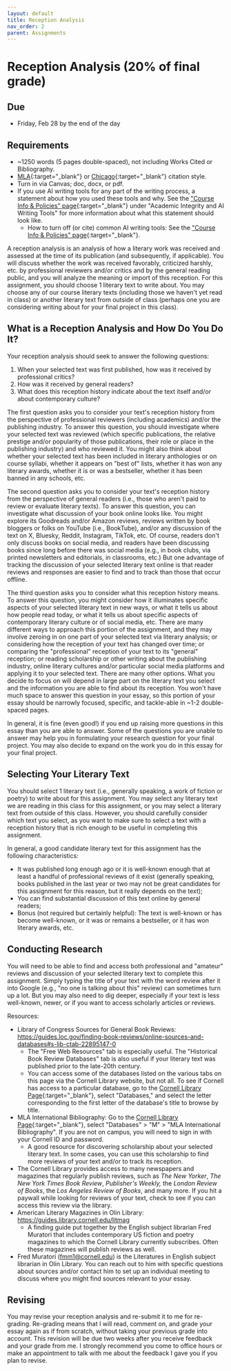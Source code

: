 ```yaml
---
layout: default
title: Reception Analysis
nav_order: 2
parent: Assignments
---
```

# Reception Analysis (20% of final grade)
## Due
- Friday, Feb 28 by the end of the day

## Requirements
- ~1250 words (5 pages double-spaced), not including Works Cited or Bibliography.
- [MLA](https://owl.purdue.edu/owl/research_and_citation/mla_style/mla_formatting_and_style_guide/mla_formatting_and_style_guide.html){:target="_blank"} or [Chicago](https://owl.purdue.edu/owl/research_and_citation/chicago_manual_17th_edition/cmos_formatting_and_style_guide/chicago_manual_of_style_17th_edition.html){:target="_blank"} citation style.
- Turn in via Canvas; doc, docx, or pdf.
- If you use AI writing tools for any part of the writing process, a statement about how you used these tools and why. See the ["Course Info & Policies" page](https://lindsaythomas.net/engl4771s25/course-info-policies.html#academic-integrity-and-ai-writing-tools){:target="_blank"} under "Academic Integrity and AI Writing Tools" for more information about what this statement should look like.
    - How to turn off (or cite) common AI writing tools: See the ["Course Info & Policies" page](https://lindsaythomas.net/engl4771s25/course-info-policies.html#how-to-turn-off-or-cite-some-common-ai-writing-tools){:target="_blank"}.

A reception analysis is an analysis of how a literary work was received and assessed at the time of its publication (and subsequently, if applicable). You will discuss whether the work was received favorably, criticized harshly, etc. by professional reviewers and/or critics and by the general reading public, and you will analyze the meaning or import of this reception. For this assignment, you should choose 1 literary text to write about. You may choose any of our course literary texts (including those we haven't yet read in class) or another literary text from outside of class (perhaps one you are considering writing about for your final project in this class).

## What is a Reception Analysis and How Do You Do It?
Your reception analysis should seek to answer the following questions:
1. When your selected text was first published, how was it received by professional critics?
2. How was it received by general readers?
3. What does this reception history indicate about the text itself and/or about contemporary culture?

The first question asks you to consider your text's reception history from the perspective of professional reviewers (including academics) and/or the publishing industry. To answer this question, you should investigate where your selected text was reviewed (which specific publications, the relative prestige and/or popularity of those publications, their role or place in the publishing industry) and who reviewed it. You might also think about whether your selected text has been included in literary anthologies or on course syllabi, whether it appears on "best of" lists, whether it has won any literary awards, whether it is or was a bestseller, whether it has been banned in any schools, etc.

The second question asks you to consider your text's reception history from the perspective of general readers (i.e., those who aren't paid to review or evaluate literary texts). To answer this question, you can investigate what discussion of your book online looks like. You might explore its Goodreads and/or Amazon reviews, reviews written by book bloggers or folks on YouTube (i.e., BookTube), and/or any discussion of the text on X, Bluesky, Reddit, Instagram, TikTok, etc. Of course, readers don't only discuss books on social media, and readers have been discussing books since long before there was social media (e.g., in book clubs, via printed newsletters and editorials, in classrooms, etc.) But one advantage of tracking the discussion of your selected literary text online is that reader reviews and responses are easier to find and to track than those that occur offline.

The third question asks you to consider what this reception history means. To answer this question, you might consider how it illuminates specific aspects of your selected literary text in new ways, or what it tells us about how people read today, or what it tells us about specific aspects of contemporary literary culture or of social media, etc. There are many different ways to approach this portion of the assignment, and they may involve zeroing in on one part of your selected text via literary analysis; or considering how the reception of  your text has changed over time; or comparing the "professional" reception of your text to its "general" reception; or reading scholarship or other writing about the publishing industry, online literary cultures and/or particular social media platforms and applying it to your selected text. There are many other options. What you decide to focus on will depend in large part on the literary text you select and the information you are able to find about its reception. You won't have much space to answer this question in your essay, so this portion of your essay should be narrowly focused, specific, and tackle-able in ~1-2 double-spaced pages.

In general, it is fine (even good!) if you end up raising more questions in this essay than you are able to answer. Some of the questions you are unable to answer may help you in formulating your research question for your final project. You may also decide to expand on the work you do in this essay for your final project.

## Selecting Your Literary Text
You should select 1 literary text (i.e., generally speaking, a work of fiction or poetry) to write about for this assignment. You may select any literary text we are reading in this class for this assignment, or you may select a literary text from outside of this class. However, you should carefully consider which text you select, as you want to make sure to select a text with a reception history that is rich enough to be useful in completing this assignment.

In general, a good candidate literary text for this assignment has the following characteristics:
- It was published long enough ago or it is well-known enough that at least a handful of professional reviews of it exist (generally speaking, books published in the last year or two may not be great candidates for this assignment for this reason, but it really depends on the text);
- You can find substantial discussion of this text online by general readers;
- Bonus (not required but certainly helpful): The text is well-known or has become well-known, or it was or remains a bestseller, or it has won literary awards, etc.

## Conducting Research
You will need to be able to find and access both professional and "amateur" reviews and discussion of your selected literary text to complete this assignment. Simply typing the title of your text with the word review after it into Google (e.g., "no one is talking about this" review) can sometimes turn up a lot. But you may also need to dig deeper, especially if your text is less well-known, newer, or if you want to access scholarly articles or reviews.

Resources:
- Library of Congress Sources for General Book Reviews: <https://guides.loc.gov/finding-book-reviews/online-sources-and-databases#s-lib-ctab-22895147-0>
   - The "Free Web Resources" tab is especially useful. The "Historical Book Review Databases" tab is also useful if your literary text was published prior to the late-20th century.
   - You can access some of the databases listed on the various tabs on this page via the Cornell Library website, but not all. To see if Cornell has access to a particular database, go to the [Cornell Library Page](https://www.library.cornell.edu/){:target="_blank"}, select "Databases," and select the letter corresponding to the first letter of the database's title to browse by title.
- MLA International Bibliography: Go to the [Cornell Library Page](https://www.library.cornell.edu/){:target="_blank"}, select "Databases" > "M" > "MLA International Bibliography". If you are not on campus, you will need to sign in with your Cornell ID and password.
    - A good resource for discovering scholarship about your selected literary text. In some cases, you can use this scholarship to find more reviews of your text and/or to track its reception.
- The Cornell Library provides access to many newspapers and magazines that regularly publish reviews, such as *The New Yorker*, *The New York Times Book Review*, *Publisher's Weekly,* the *London Review of Books*, the *Los Angeles Review of Books*, and many more. If you hit a paywall while looking for reviews of your text, check to see if you can access this review via the library.
- American Literary Magazines in Olin Library: <https://guides.library.cornell.edu/litmag>
    - A finding guide put together by the English subject librarian Fred Muratori that includes contemporary US fiction and poetry magazines to which the Cornell Library currently subscribes. Often these magazines will publish reviews as well.
- Fred Muratori (fmm1@cornell.edu) is the Literatures in English subject librarian in Olin Library. You can reach out to him with specific questions about sources and/or contact him to set up an individual meeting to discuss where you might find sources relevant to your essay.

## Revising
You may revise your reception analysis and re-submit it to me for re-grading. Re-grading means that I will read, comment on, and grade your essay again as if from scratch, without taking your previous grade into account. This revision will be due two weeks after you receive feedback and your grade from me. I strongly recommend you come to office hours or make an appointment to talk with me about the feedback I gave you if you plan to revise.
